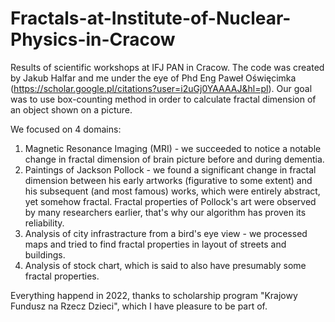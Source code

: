 # Fractals-at-Institute-of-Nuclear-Physics-in-Cracow
Results of scientific workshops at IFJ PAN in Cracow.
The code was created by Jakub Halfar and me under the eye of Phd Eng Paweł Oświęcimka (https://scholar.google.pl/citations?user=i2uGj0YAAAAJ&hl=pl).
Our goal was to use box-counting method in order to calculate fractal dimension of an object shown on a picture.

We focused on 4 domains: 
1. Magnetic Resonance Imaging (MRI) - we succeeded to notice a notable change in fractal dimension of brain picture before and during dementia.
2. Paintings of Jackson Pollock - we found a significant change in fractal dimension between his early artworks (figurative to some extent) and his subsequent (and most famous) works, which were entirely abstract, yet somehow fractal. Fractal properties of Pollock's art were observed by many researchers earlier, that's why our algorithm has proven its reliability.
3. Analysis of city infrastracture from a bird's eye view - we processed maps and tried to find fractal properties in layout of streets and buildings.
4. Analysis of stock chart, which is said to also have presumably some fractal properties.

Everything happend in 2022, thanks to scholarship program "Krajowy Fundusz na Rzecz Dzieci", which I have pleasure to be part of.
